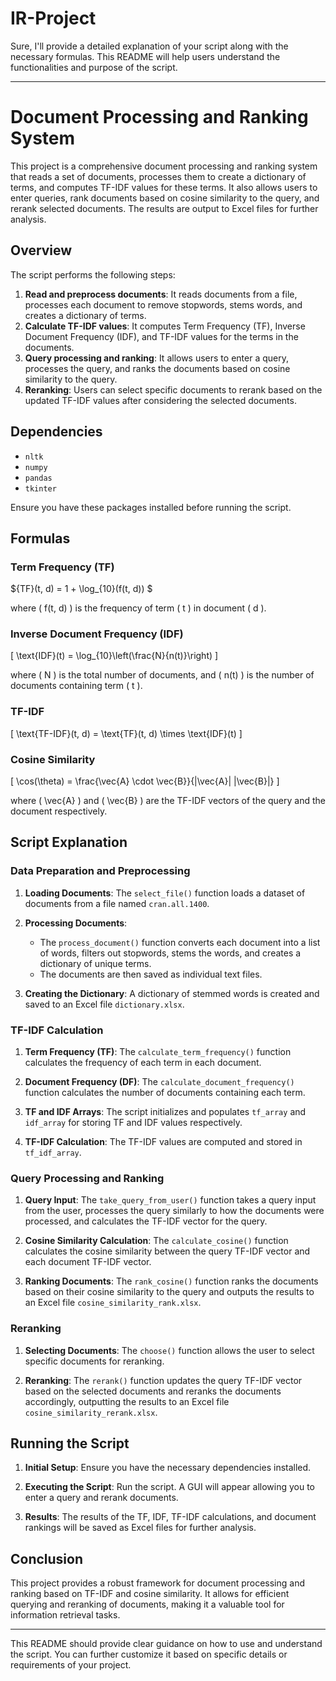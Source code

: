 # IR-Project

Sure, I'll provide a detailed explanation of your script along with the necessary formulas. This README will help users understand the functionalities and purpose of the script.

---

# Document Processing and Ranking System

This project is a comprehensive document processing and ranking system that reads a set of documents, processes them to create a dictionary of terms, and computes TF-IDF values for these terms. It also allows users to enter queries, rank documents based on cosine similarity to the query, and rerank selected documents. The results are output to Excel files for further analysis.

## Overview

The script performs the following steps:

1. **Read and preprocess documents**: It reads documents from a file, processes each document to remove stopwords, stems words, and creates a dictionary of terms.
2. **Calculate TF-IDF values**: It computes Term Frequency (TF), Inverse Document Frequency (IDF), and TF-IDF values for the terms in the documents.
3. **Query processing and ranking**: It allows users to enter a query, processes the query, and ranks the documents based on cosine similarity to the query.
4. **Reranking**: Users can select specific documents to rerank based on the updated TF-IDF values after considering the selected documents.

## Dependencies

- `nltk`
- `numpy`
- `pandas`
- `tkinter`

Ensure you have these packages installed before running the script.

## Formulas

### Term Frequency (TF)

${TF}(t, d) = 1 + \log_{10}(f(t, d)) $

where \( f(t, d) \) is the frequency of term \( t \) in document \( d \).

### Inverse Document Frequency (IDF)

\[ \text{IDF}(t) = \log_{10}\left(\frac{N}{n(t)}\right) \]

where \( N \) is the total number of documents, and \( n(t) \) is the number of documents containing term \( t \).

### TF-IDF

\[ \text{TF-IDF}(t, d) = \text{TF}(t, d) \times \text{IDF}(t) \]

### Cosine Similarity

\[ \cos(\theta) = \frac{\vec{A} \cdot \vec{B}}{\|\vec{A}\| \|\vec{B}\|} \]

where \( \vec{A} \) and \( \vec{B} \) are the TF-IDF vectors of the query and the document respectively.

## Script Explanation

### Data Preparation and Preprocessing

1. **Loading Documents**: The `select_file()` function loads a dataset of documents from a file named `cran.all.1400`.

2. **Processing Documents**: 
    - The `process_document()` function converts each document into a list of words, filters out stopwords, stems the words, and creates a dictionary of unique terms.
    - The documents are then saved as individual text files.

3. **Creating the Dictionary**: A dictionary of stemmed words is created and saved to an Excel file `dictionary.xlsx`.

### TF-IDF Calculation

1. **Term Frequency (TF)**: The `calculate_term_frequency()` function calculates the frequency of each term in each document.

2. **Document Frequency (DF)**: The `calculate_document_frequency()` function calculates the number of documents containing each term.

3. **TF and IDF Arrays**: The script initializes and populates `tf_array` and `idf_array` for storing TF and IDF values respectively.

4. **TF-IDF Calculation**: The TF-IDF values are computed and stored in `tf_idf_array`.

### Query Processing and Ranking

1. **Query Input**: The `take_query_from_user()` function takes a query input from the user, processes the query similarly to how the documents were processed, and calculates the TF-IDF vector for the query.

2. **Cosine Similarity Calculation**: The `calculate_cosine()` function calculates the cosine similarity between the query TF-IDF vector and each document TF-IDF vector.

3. **Ranking Documents**: The `rank_cosine()` function ranks the documents based on their cosine similarity to the query and outputs the results to an Excel file `cosine_similarity_rank.xlsx`.

### Reranking

1. **Selecting Documents**: The `choose()` function allows the user to select specific documents for reranking.

2. **Reranking**: The `rerank()` function updates the query TF-IDF vector based on the selected documents and reranks the documents accordingly, outputting the results to an Excel file `cosine_similarity_rerank.xlsx`.

## Running the Script

1. **Initial Setup**: Ensure you have the necessary dependencies installed.

2. **Executing the Script**: Run the script. A GUI will appear allowing you to enter a query and rerank documents.

3. **Results**: The results of the TF, IDF, TF-IDF calculations, and document rankings will be saved as Excel files for further analysis.

## Conclusion

This project provides a robust framework for document processing and ranking based on TF-IDF and cosine similarity. It allows for efficient querying and reranking of documents, making it a valuable tool for information retrieval tasks.

---

This README should provide clear guidance on how to use and understand the script. You can further customize it based on specific details or requirements of your project.
